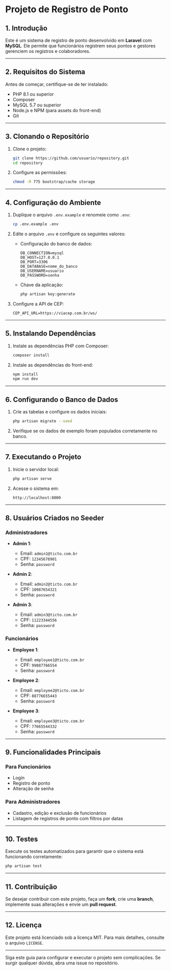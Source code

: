
# Projeto de Registro de Ponto

## 1. Introdução
Este é um sistema de registro de ponto desenvolvido em **Laravel** com **MySQL**. Ele permite que funcionários registrem seus pontos e gestores gerenciem os registros e colaboradores. 

---

## 2. Requisitos do Sistema

Antes de começar, certifique-se de ter instalado:

- PHP 8.1 ou superior
- Composer
- MySQL 5.7 ou superior
- Node.js e NPM (para assets do front-end)
- Git

---

## 3. Clonando o Repositório

1. Clone o projeto:
   ```bash
   git clone https://github.com/usuario/repository.git
   cd repository
   ```

2. Configure as permissões:
   ```bash
   chmod -R 775 bootstrap/cache storage
   ```

---

## 4. Configuração do Ambiente

1. Duplique o arquivo `.env.example` e renomeie como `.env`:
   ```bash
   cp .env.example .env
   ```

2. Edite o arquivo `.env` e configure os seguintes valores:
   - Configuração do banco de dados:
     ```
     DB_CONNECTION=mysql
     DB_HOST=127.0.0.1
     DB_PORT=3306
     DB_DATABASE=nome_do_banco
     DB_USERNAME=usuario
     DB_PASSWORD=senha
     ```
   - Chave da aplicação:
     ```bash
     php artisan key:generate
     ```

3. Configure a API de CEP:
   ```
   CEP_API_URL=https://viacep.com.br/ws/
   ```

---

## 5. Instalando Dependências

1. Instale as dependências PHP com Composer:
   ```bash
   composer install
   ```

2. Instale as dependências do front-end:
   ```bash
   npm install
   npm run dev
   ```

---

## 6. Configurando o Banco de Dados

1. Crie as tabelas e configure os dados iniciais:
   ```bash
   php artisan migrate --seed
   ```

2. Verifique se os dados de exemplo foram populados corretamente no banco.

---

## 7. Executando o Projeto

1. Inicie o servidor local:
   ```bash
   php artisan serve
   ```

2. Acesse o sistema em:
   ```
   http://localhost:8000
   ```

---

## 8. Usuários Criados no Seeder

### Administradores
- **Admin 1**:  
  - Email: `admin1@ticto.com.br`  
  - CPF: `12345678901`  
  - Senha: `password`

- **Admin 2**:  
  - Email: `admin2@ticto.com.br`  
  - CPF: `10987654321`  
  - Senha: `password`

- **Admin 3**:  
  - Email: `admin3@ticto.com.br`  
  - CPF: `11223344556`  
  - Senha: `password`

### Funcionários
- **Employee 1**:  
  - Email: `employee1@ticto.com.br`  
  - CPF: `99887766554`  
  - Senha: `password`

- **Employee 2**:  
  - Email: `employee2@ticto.com.br`  
  - CPF: `88776655443`  
  - Senha: `password`

- **Employee 3**:  
  - Email: `employee3@ticto.com.br`  
  - CPF: `77665544332`  
  - Senha: `password`

---

## 9. Funcionalidades Principais

### Para Funcionários
- Login
- Registro de ponto
- Alteração de senha

### Para Administradores
- Cadastro, edição e exclusão de funcionários
- Listagem de registros de ponto com filtros por datas

---

## 10. Testes

Execute os testes automatizados para garantir que o sistema está funcionando corretamente:

```bash
php artisan test
```

---

## 11. Contribuição

Se desejar contribuir com este projeto, faça um **fork**, crie uma **branch**, implemente suas alterações e envie um **pull request**.

---

## 12. Licença

Este projeto está licenciado sob a licença MIT. Para mais detalhes, consulte o arquivo `LICENSE`.

---

Siga este guia para configurar e executar o projeto sem complicações. Se surgir qualquer dúvida, abra uma issue no repositório.
